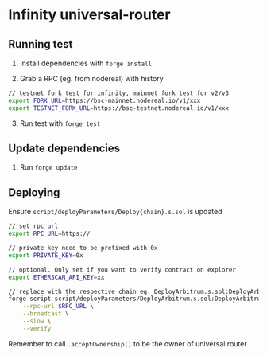 # Infinity universal-router

## Running test

1. Install dependencies with `forge install`

2. Grab a RPC (eg. from nodereal) with history 
```bash
// testnet fork test for infinity, mainnet fork test for v2/v3 
export FORK_URL=https://bsc-mainnet.nodereal.io/v1/xxx
export TESTNET_FORK_URL=https://bsc-testnet.nodereal.io/v1/xxx
```

3. Run test with `forge test`

## Update dependencies

1. Run `forge update`

## Deploying 

Ensure `script/deployParameters/Deploy{chain}.s.sol` is updated 

```bash
// set rpc url
export RPC_URL=https://

// private key need to be prefixed with 0x
export PRIVATE_KEY=0x

// optional. Only set if you want to verify contract on explorer
export ETHERSCAN_API_KEY=xx

// replace with the respective chain eg. DeployArbitrum.s.sol:DeployArbitrum
forge script script/deployParameters/DeployArbitrum.s.sol:DeployArbitrum -vvv \
    --rpc-url $RPC_URL \
    --broadcast \
    --slow \
    --verify
``` 

Remember to call `.acceptOwnership()` to be the owner of universal router

